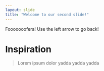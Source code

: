 ```yaml
---
layout: slide
title: "Welcome to our second slide!"
---
```

Fooooooofera!
Use the left arrow to go back!

# Inspiration
> Lorem ipsum dolor yadda yadda yadda